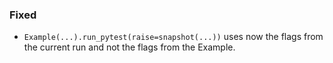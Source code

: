 <!--
A new scriv changelog fragment.

Uncomment the section that is right (remove the HTML comment wrapper).
-->

<!--
### Removed

- A bullet item for the Removed category.

-->
<!--
### Added

- A bullet item for the Added category.

-->
<!--
### Changed

- A bullet item for the Changed category.

-->
<!--
### Deprecated

- A bullet item for the Deprecated category.

-->
### Fixed
- `Example(...).run_pytest(raise=snapshot(...))` uses now the flags from the current run and not the flags from the Example.

<!--
### Security

- A bullet item for the Security category.

-->
